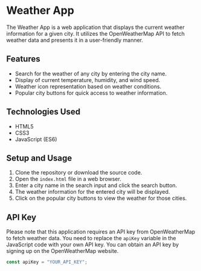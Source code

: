 # Weather App

The Weather App is a web application that displays the current weather information for a given city. It utilizes the OpenWeatherMap API to fetch weather data and presents it in a user-friendly manner.

## Features

- Search for the weather of any city by entering the city name.
- Display of current temperature, humidity, and wind speed.
- Weather icon representation based on weather conditions.
- Popular city buttons for quick access to weather information.

## Technologies Used

- HTML5
- CSS3
- JavaScript (ES6)

## Setup and Usage

1. Clone the repository or download the source code.
2. Open the `index.html` file in a web browser.
3. Enter a city name in the search input and click the search button.
4. The weather information for the entered city will be displayed.
5. Click on the popular city buttons to view the weather for those cities.

## API Key

Please note that this application requires an API key from OpenWeatherMap to fetch weather data. You need to replace the `apiKey` variable in the JavaScript code with your own API key. You can obtain an API key by signing up on the OpenWeatherMap website.

```javascript
const apiKey = "YOUR_API_KEY";

